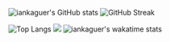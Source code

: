 
![iankaguer's GitHub stats](https://github-readme-stats.vercel.app/api?username=iankaguer&show_icons=true&theme=tokyonight)
![GitHub Streak](https://github-readme-streak-stats.herokuapp.com/?user=DenverCoder1)


![Top Langs](https://github-readme-stats.vercel.app/api/top-langs/?username=iankaguer&show_icons=true&theme=tokyonight&layout=compact)
![](https://komarev.com/ghpvc/?username=iankaguer)
![iankaguer's wakatime stats](https://github-readme-stats.vercel.app/api/wakatime?username=iankaguer&theme=tokyonight)

